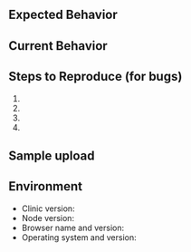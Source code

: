 ## Expected Behavior
<!--- If you're describing a bug, tell us what should happen -->
<!--- If you're suggesting a change/improvement, tell us how it should work -->

## Current Behavior
<!--- If describing a bug, tell us what happens instead of the expected behavior -->
<!--- If suggesting a change/improvement, explain the difference from current behavior -->

## Steps to Reproduce (for bugs)
<!--- Provide an unambiguous set of steps to reproduce this bug -->
1.
2.
3.
4.

## Sample upload
<!--- Please `clinic upload` your generated sample and paste the link here -->

## Environment
* Clinic version: <!--- e.g. Clinic v0.8.1 Doctor v2.4.1 -->
* Node version: <!--- e.g. v10.2.1 (npm v5.6.0) -->
* Browser name and version: <!--- e.g. Chrome 67.0.3396.87 (Official Build) (64-bit) -->
* Operating system and version: <!--- e.g. OSX El Capitan 10.11.5 -->
